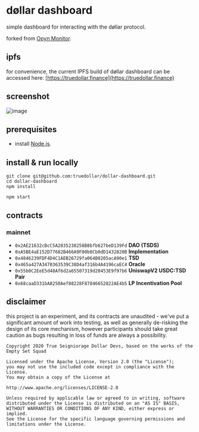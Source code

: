 # døllar dashboard
simple dashboard for interacting with the døllar protocol.

forked from [Opyn Monitor](https://opynmonitor.xyz).

## ipfs
for convenience, the current IPFS build of døllar dashboard can be accessed here: [https://truedollar.finance](https://truedollar.finance)

## screenshot
![image](https://user-images.githubusercontent.com/62496341/90950891-b2469f00-e40a-11ea-90ae-680683462d9f.png)

## prerequisites
- install [Node.js](https://nodejs.org/en/download/).

## install & run locally
```shell
git clone git@github.com:truedollar/dollar-dashboard.git
cd dollar-dashboard
npm install

npm start
```

## contracts
### mainnet
- `0x2AE21632cBcC5A2835238258B8bfb627beD139Fd` **DAO (TSDS)**
- `0xA5BE4aE152D77682B466A9F00b0Cb0dD1432820B` **Implementation**
- `0x4846239FDF4D4C1AEB26729fa064B0205acA90e1` **TSD**
- `0x465a427A3470363539C38D4af316b4A4196caEC4` **Oracle**
- `0x55b0C2EeE5d48Af6d2a65507319d20453E9f97b6` **UniswapV2 USDC:TSD Pair**
- `0x68caaD331bA8250Aef88228F87846652822AE4b5` **LP Incentivation Pool**

## disclaimer
this project is an experiment, and its contracts are unaudited - we've put a significant amount of work into testing, as well as generally de-risking the design of its core mechanism, however participants should take great caution as bugs resulting in loss of funds are always a possibility.

```
Copyright 2020 True Seigniorage Dollar Devs, based on the works of the Empty Set Squad

Licensed under the Apache License, Version 2.0 (the "License");
you may not use the included code except in compliance with the License.
You may obtain a copy of the License at

http://www.apache.org/licenses/LICENSE-2.0

Unless required by applicable law or agreed to in writing, software
distributed under the License is distributed on an "AS IS" BASIS,
WITHOUT WARRANTIES OR CONDITIONS OF ANY KIND, either express or implied.
See the License for the specific language governing permissions and
limitations under the License.
```
